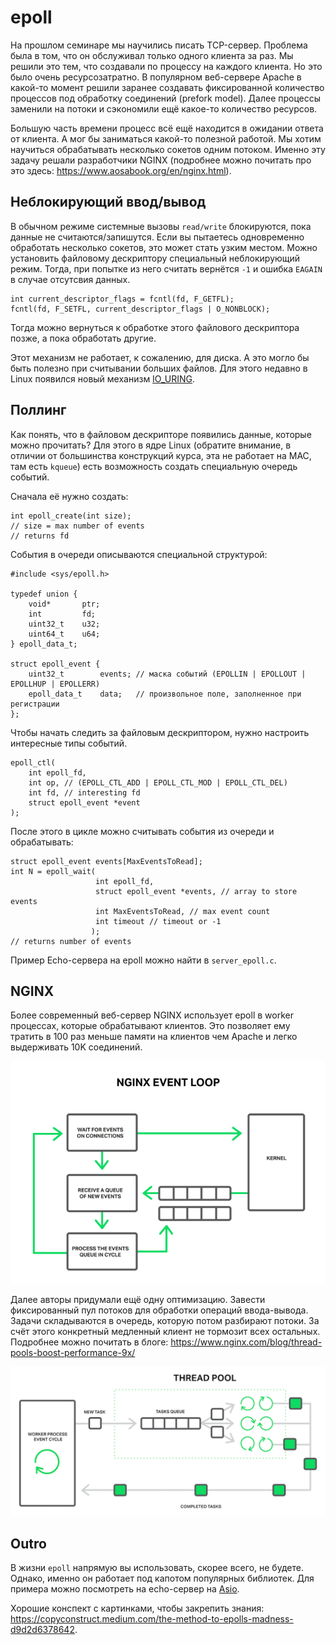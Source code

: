 # epoll

На прошлом семинаре мы научились писать TCP-сервер. Проблема была в том, что он обслуживал только одного клиента за раз. Мы решили это тем, что создавали по процессу на каждого клиента. Но это было очень ресурсозатратно. В популярном веб-сервере Apache в какой-то момент решили заранее создавать фиксированной количество процессов под обработку соединений (prefork model). Далее процессы заменили на потоки и сэкономили ещё какое-то количество ресурсов.

Большую часть времени процесс всё ещё находится в ожидании ответа от клиента. А мог бы заниматься какой-то полезной работой. Мы хотим научиться обрабатывать несколько сокетов одним потоком. Именно эту задачу решали разработчики NGINX (подробнее можно почитать про это здесь: https://www.aosabook.org/en/nginx.html).

## Неблокирующий ввод/вывод

В обычном режиме системные вызовы `read/write` блокируются, пока данные не считаются/запишутся. Если вы пытаетесь одновременно обработать несколько сокетов, это может стать узким местом. Можно установить файловому дескриптору специальный неблокирующий режим. Тогда, при попытке из него считать вернётся `-1` и ошибка `EAGAIN` в случае отсутсвия данных. 

```
int current_descriptor_flags = fcntl(fd, F_GETFL);
fcntl(fd, F_SETFL, current_descriptor_flags | O_NONBLOCK);
```

Тогда можно вернуться к обработке этого файлового дескриптора позже, а пока обработать другие.

Этот механизм не работает, к сожалению, для диска. А это могло бы быть полезно при считывании больших файлов. Для этого недавно в Linux появился новый механизм [IO_URING](https://habr.com/ru/post/589389/).

## Поллинг

Как понять, что в файловом дескрипторе появились данные, которые можно прочитать? Для этого в ядре Linux (обратите внимание, в отличии от большинства конструкций курса, эта не работает на MAC, там есть `kqueue`) есть возможность создать специальную очередь событий.

Сначала её нужно создать:

```
int epoll_create(int size);
// size = max number of events
// returns fd
```

События в очереди описываются специальной структурой:

```
#include <sys/epoll.h>

typedef union {
    void*       ptr;
    int         fd;
    uint32_t    u32;
    uint64_t    u64;
} epoll_data_t;

struct epoll_event {
    uint32_t        events; // маска событий (EPOLLIN | EPOLLOUT | EPOLLHUP | EPOLLERR)
    epoll_data_t    data;   // произвольное поле, заполненное при регистрации
};
```

Чтобы начать следить за файловым дескриптором, нужно настроить интересные типы событий.

```
epoll_ctl(
    int epoll_fd,
    int op, // (EPOLL_CTL_ADD | EPOLL_CTL_MOD | EPOLL_CTL_DEL)
    int fd, // interesting fd
    struct epoll_event *event
);
```

После этого в цикле можно считывать события из очереди и обрабатывать:

```
struct epoll_event events[MaxEventsToRead];
int N = epoll_wait(
                   int epoll_fd,
                   struct epoll_event *events, // array to store events
                   int MaxEventsToRead, // max event count
                   int timeout // timeout or -1
                  );
// returns number of events
```

Пример Echo-сервера на epoll можно найти в `server_epoll.c`.

## NGINX

Более современный веб-сервер NGINX использует epoll в worker процессах, которые обрабатывают клиентов. Это позволяет ему тратить в 100 раз меньше памяти на клиентов чем Apache и легко выдерживать 10K соединений.

![nginx loop](nginx_loop.png)

Далее авторы придумали ещё одну оптимизацию. Завести фиксированный пул потоков для обработки операций ввода-вывода. Задачи складываются в очередь, которую потом разбирают потоки. За счёт этого конкретный медленный клиент не тормозит всех остальных. Подробнее можно почитать в блоге: https://www.nginx.com/blog/thread-pools-boost-performance-9x/

![nginx threadpoll](nginx_threadpool.png)

## Outro

В жизни `epoll` напрямую вы использовать, скорее всего, не будете. Однако, именно он работает под капотом популярных библиотек. Для примера можно посмотреть на echo-сервер на [Asio](https://github.com/chriskohlhoff/asio/blob/master/asio/src/examples/cpp14/echo/async_tcp_echo_server.cpp).

Хорошие конспект с картинками, чтобы закрепить знания: https://copyconstruct.medium.com/the-method-to-epolls-madness-d9d2d6378642.
